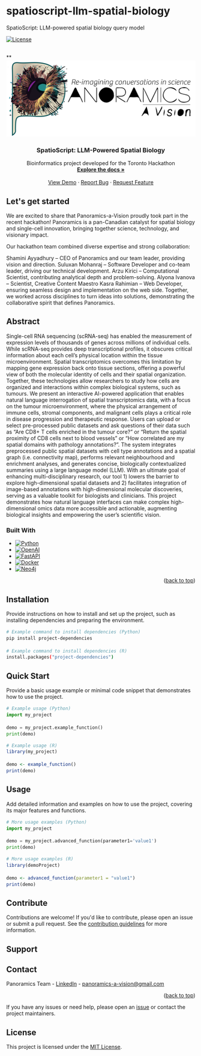 # spatioscript-llm-spatial-biology

SpatioScript: LLM-powered spatial biology query model

[![License](https://img.shields.io/badge/license-MIT-blue.svg)](LICENSE)

<!-- PROJECT LOGO -->
<br />
**<div align="center">
  <a href="https://github.com/agkirici/spatioscript-llm-spatial-biology">
    <img src="images/panoramics_temp_logo_logo_long.jpg" alt="Logo" width="600">
  </a>

  <h3 align="center">SpatioScript: LLM-Powered Spatial Biology</h3>

  <p align="center">
    Bioinformatics project developed for the Toronto Hackathon
    <br />
    <a href="https://github.com/agkirici/spatioscript-llm-spatial-biology"><strong>Explore the docs »</strong></a>
    <br />
    <br />
    <a href="https://github.com/agkirici/spatioscript-llm-spatial-biology">View Demo</a>
    &middot;
    <a href="https://github.com/agkirici/spatioscript-llm-spatial-biology/issues/new?labels=bug&template=bug-report---.md">Report Bug</a>
    &middot;
    <a href="https://github.com/agkirici/spatioscript-llm-spatial-biology/issues/new?labels=enhancement&template=feature-request---.md">Request Feature</a>
  </p>
</div>

## Let's get started

We are excited to share that Panoramics-a-Vision proudly took part in the recent hackathon! Panoramics is a pan-Canadian catalyst for spatial biology and single-cell innovation, bringing together science, technology, and visionary impact.

Our hackathon team combined diverse expertise and strong collaboration:

Shamini Ayyadhury – CEO of Panoramics and our team leader, providing vision and direction.
Suluxan Mohanraj – Software Developer and co-team leader, driving our technical development.
Arzu Kirici – Computational Scientist, contributing analytical depth and problem-solving.
Alyona Ivanova – Scientist, Creative Content Maestro
Kasra Rahimian – Web Developer, ensuring seamless design and implementation on the web side.
Together, we worked across disciplines to turn ideas into solutions, demonstrating the collaborative spirit that defines Panoramics.


## Abstract

Single-cell RNA sequencing (scRNA-seq) has enabled the measurement of expression levels of thousands of genes across millions of individual cells. While scRNA-seq provides deep transcriptional profiles, it obscures critical information about each cell’s physical location within the tissue microenvironment. Spatial transcriptomics overcomes this limitation by mapping gene expression back onto tissue sections, offering a powerful view of both the molecular identity of cells and their spatial organization. Together, these technologies allow researchers to study how cells are organized and interactions within complex biological systems, such as tumours.
We present an interactive AI-powered application that enables natural language interrogation of spatial transcriptomics data, with a focus on the tumour microenvironment, where the physical arrangement of immune cells, stromal components, and malignant cells plays a critical role in disease progression and therapeutic response. Users can upload or select pre-processed public datasets and ask questions of their data such as “Are CD8+ T cells enriched in the tumour core?” or “Return the spatial proximity of CD8 cells next to blood vessels” or “How correlated are my spatial domains with pathology annotations?”. 
The system integrates preprocessed public spatial datasets with cell type annotations and a spatial graph (i.e. connectivity map), performs relevant neighbourhood and enrichment analyses, and generates concise, biologically contextualized summaries using a large language model (LLM). 
With an ultimate goal of enhancing multi-disciplinary research, our tool 1) lowers the barrier to explore high-dimensional spatial datasets and 2) facilitates integration of image-based annotations with high-dimensional molecular discoveries, serving as a valuable toolkit for biologists and clinicians. This project demonstrates how natural language interfaces can make complex high-dimensional omics data more accessible and actionable, augmenting biological insights and empowering the user’s scientific vision.

### Built With


* [![Python][Python.org]][Python-url]
* [![OpenAI][OpenAI.com]][OpenAI-url]
* [![FastAPI][FastAPI.tiangolo]][FastAPI-url]
* [![Docker][Docker.com]][Docker-url]
* [![Neo4j][Neo4j.com]][Neo4j-url]

<p align="right">(<a href="#readme-top">back to top</a>)</p>

## Installation

Provide instructions on how to install and set up the project, such as installing dependencies and preparing the environment.

```bash
# Example command to install dependencies (Python)
pip install project-dependencies

# Example command to install dependencies (R)
install.packages("project-dependencies")
```


## Quick Start

Provide a basic usage example or minimal code snippet that demonstrates how to use the project.

```python
# Example usage (Python)
import my_project

demo = my_project.example_function()
print(demo)
```
```r
# Example usage (R)
library(my_project)

demo <- example_function()
print(demo)
```

## Usage

Add detailed information and examples on how to use the project, covering its major features and functions.

```python
# More usage examples (Python)
import my_project

demo = my_project.advanced_function(parameter1='value1')
print(demo)
```
```r
# More usage examples (R)
library(demoProject)

demo <- advanced_function(parameter1 = "value1")
print(demo)
```

## Contribute

Contributions are welcome! If you'd like to contribute, please open an issue or submit a pull request. See the [contribution guidelines](CONTRIBUTING.md) for more information.

## Support

## Contact

Panoramics Team - [LinkedIn](https://www.linkedin.com/company/panoramics-a-vision/posts/?feedView=all) - panoramics-a-vision@gmail.com

<p align="right">(<a href="#readme-top">back to top</a>)</p>


<!-- MARKDOWN LINKS & IMAGES -->
[Python.org]: https://img.shields.io/badge/Python-3776AB?style=for-the-badge&logo=python&logoColor=white
[Python-url]: https://www.python.org/

[OpenAI.com]: https://img.shields.io/badge/OpenAI-412991?style=for-the-badge&logo=openai&logoColor=white
[OpenAI-url]: https://openai.com/

[FastAPI.tiangolo]: https://img.shields.io/badge/FastAPI-009688?style=for-the-badge&logo=fastapi&logoColor=white
[FastAPI-url]: https://fastapi.tiangolo.com/

[Docker.com]: https://img.shields.io/badge/Docker-2496ED?style=for-the-badge&logo=docker&logoColor=white
[Docker-url]: https://www.docker.com/

[Neo4j.com]: https://img.shields.io/badge/Neo4j-008CC1?style=for-the-badge&logo=neo4j&logoColor=white
[Neo4j-url]: https://neo4j.com/
If you have any issues or need help, please open an [issue](https://github.com/hackbio-ca/demo-project/issues) or contact the project maintainers.

## License

This project is licensed under the [MIT License](LICENSE).
